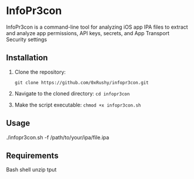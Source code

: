 # InfoPr3con

InfoPr3con is a command-line tool for analyzing iOS app IPA files to extract and analyze app permissions, API keys, secrets, and App Transport Security settings

## Installation

1. Clone the repository:
   
   ```git clone https://github.com/0xRushy/infopr3con.git```
   
2. Navigate to the cloned directory:
   ```cd infopr3con```
   
3. Make the script executable:
 ```chmod +x infopr3con.sh```
 
 
 ## Usage
 
./infopr3con.sh -f /path/to/your/ipa/file.ipa

## Requirements
Bash shell
unzip
tput
